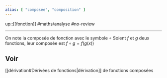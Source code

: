 ```yaml
---
alias: [ "composée", "composition" ]
---
```

up::[[fonction]]
#maths/analyse #no-review 

---

On note la composée de fonction avec le symbole $\circ$
Soient $f$ et $g$ deux fonctions, leur composée est $f\circ g = f(g(x))$

## Voir
[[dérivation#Dérivées de fonctions|dérivation]] de fonctions composées
